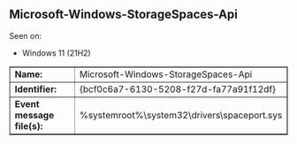 ## Microsoft-Windows-StorageSpaces-Api

Seen on:
* Windows 11 (21H2)

<table border="1" class="docutils">
  <tbody>
    <tr>
      <td><b>Name:</b></td>
      <td>Microsoft-Windows-StorageSpaces-Api</td>
    </tr>
    <tr>
      <td><b>Identifier:</b></td>
      <td>{bcf0c6a7-6130-5208-f27d-fa77a91f12df}</td>
    </tr>
    <tr>
      <td><b>Event message file(s):</b></td>
      <td>%systemroot%\system32\drivers\spaceport.sys</td>
    </tr>
  </tbody>
</table>

&nbsp;

